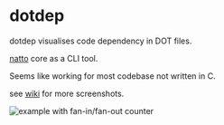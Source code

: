 dotdep
======

dotdep visualises code dependency in DOT files.

[natto](http://github.com/snipsnipsnip/natto) core as a CLI tool.

Seems like working for most codebase not written in C.

see [wiki](https://github.com/snipsnipsnip/dotdep/wiki) for more screenshots.

![example with fan-in/fan-out counter](https://raw.github.com/wiki/snipsnipsnip/dotdep/ex2.png)
